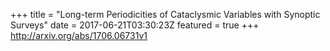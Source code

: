 +++
title = "Long-term Periodicities of Cataclysmic Variables with Synoptic Surveys"
date = 2017-06-21T03:30:23Z
featured = true
+++
http://arxiv.org/abs/1706.06731v1